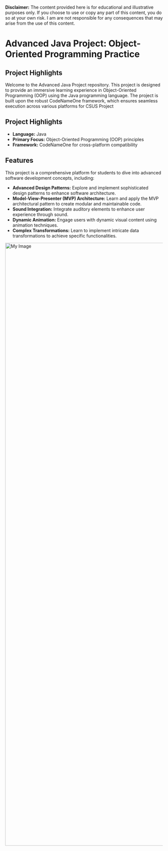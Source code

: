 **Disclaimer:** The content provided here is for educational and illustrative purposes only. If you choose to use or copy any part of this content, you do so at your own risk. I am are not responsible for any consequences that may arise from the use of this content.

# Advanced Java Project: Object-Oriented Programming Practice

## Project Highlights

Welcome to the Advanced Java Project repository. This project is designed to provide an immersive learning experience in Object-Oriented Programming (OOP) using the Java programming language. The project is built upon the robust CodeNameOne framework, which ensures seamless execution across various platforms for CSUS Project

## Project Highlights

- **Language:** Java
- **Primary Focus:** Object-Oriented Programming (OOP) principles
- **Framework:** CodeNameOne for cross-platform compatibility

## Features

This project is a comprehensive platform for students to dive into advanced software development concepts, including:

- **Advanced Design Patterns:** Explore and implement sophisticated design patterns to enhance software architecture.
- **Model-View-Presenter (MVP) Architecture:** Learn and apply the MVP architectural pattern to create modular and maintainable code.
- **Sound Integration:** Integrate auditory elements to enhance user experience through sound.
- **Dynamic Animation:** Engage users with dynamic visual content using animation techniques.
- **Complex Transformations:** Learn to implement intricate data transformations to achieve specific functionalities.


<img src="https://github.com/barcelonaw/OOP/assets/79105522/a2e46f1b-a64d-4099-a1dc-6b3d12ae2356" alt="My Image" width="1920"/>
